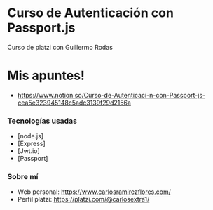 # Curso de Autenticación con Passport.js

Curso de platzi con Guillermo Rodas


# Mis apuntes!

  - https://www.notion.so/Curso-de-Autenticaci-n-con-Passport-js-cea5e323945148c5adc3139f29d2156a



### Tecnologías usadas

* [node.js] 
* [Express] 
* [Jwt.io]
* [Passport]

### Sobre mí
  - Web personal:   https://www.carlosramirezflores.com/ 
  - Perfil platzi: https://platzi.com/@carlosextra1/
